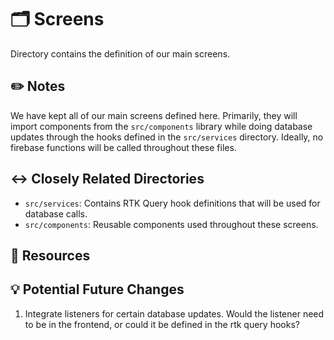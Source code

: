 # 🗂 Screens
Directory contains the definition of our main screens.

## ✏️ Notes
We have kept all of our main screens defined here. Primarily, they will import components from the `src/components` library while doing database updates through the hooks defined in the `src/services` directory. Ideally, no firebase functions will be called throughout these files.

## ↔️ Closely Related Directories
- `src/services`: Contains RTK Query hook definitions that will be used for database calls.
- `src/components`: Reusable components used throughout these screens.

## 🔗 Resources

## 💡 Potential Future Changes
1. Integrate listeners for certain database updates. Would the listener need to be in the frontend, or could it be defined in the rtk query hooks?
